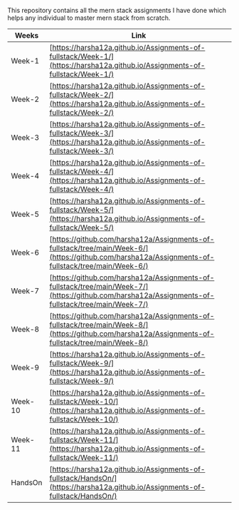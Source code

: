 This repository contains all the mern stack assignments I have done which helps any individual to master mern stack from scratch.

|Weeks|Link|
|-----|----|
|Week-1|[https://harsha12a.github.io/Assignments-of-fullstack/Week-1/](https://harsha12a.github.io/Assignments-of-fullstack/Week-1/)|
|Week-2|[https://harsha12a.github.io/Assignments-of-fullstack/Week-2/](https://harsha12a.github.io/Assignments-of-fullstack/Week-2/)|
|Week-3|[https://harsha12a.github.io/Assignments-of-fullstack/Week-3/](https://harsha12a.github.io/Assignments-of-fullstack/Week-3/)|
|Week-4|[https://harsha12a.github.io/Assignments-of-fullstack/Week-4/](https://harsha12a.github.io/Assignments-of-fullstack/Week-4/)|
|Week-5|[https://harsha12a.github.io/Assignments-of-fullstack/Week-5/](https://harsha12a.github.io/Assignments-of-fullstack/Week-5/)|
|Week-6|[https://github.com/harsha12a/Assignments-of-fullstack/tree/main/Week-6/](https://github.com/harsha12a/Assignments-of-fullstack/tree/main/Week-6/)|
|Week-7|[https://github.com/harsha12a/Assignments-of-fullstack/tree/main/Week-7/](https://github.com/harsha12a/Assignments-of-fullstack/tree/main/Week-7/)|
|Week-8|[https://github.com/harsha12a/Assignments-of-fullstack/tree/main/Week-8/](https://github.com/harsha12a/Assignments-of-fullstack/tree/main/Week-8/)|
|Week-9|[https://harsha12a.github.io/Assignments-of-fullstack/Week-9/](https://harsha12a.github.io/Assignments-of-fullstack/Week-9/)|
|Week-10|[https://harsha12a.github.io/Assignments-of-fullstack/Week-10/](https://harsha12a.github.io/Assignments-of-fullstack/Week-10/)|
|Week-11|[https://harsha12a.github.io/Assignments-of-fullstack/Week-11/](https://harsha12a.github.io/Assignments-of-fullstack/Week-11/)|
|HandsOn|[https://harsha12a.github.io/Assignments-of-fullstack/HandsOn/](https://harsha12a.github.io/Assignments-of-fullstack/HandsOn/)|